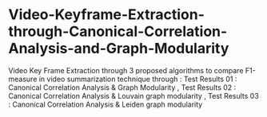 # Video-Keyframe-Extraction-through-Canonical-Correlation-Analysis-and-Graph-Modularity
Video Key Frame Extraction through 3 proposed algorithms to compare F1-measure in video summarization technique through : Test Results 01 : Canonical Correlation Analysis &amp; Graph Modularity , Test Results 02 : Canonical Correlation Analysis &amp; Louvain graph modularity , Test Results 03 :  Canonical Correlation Analysis &amp; Leiden graph modularity
